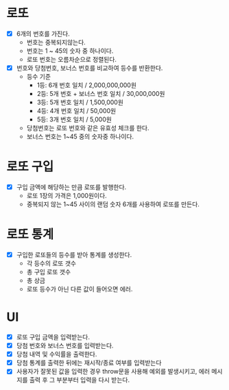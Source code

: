 # 로또

- [x] 6개의 번호를 가진다.
  - 번호는 중복되지않는다.
  - 번호는 1 ~ 45의 숫자 중 하나이다.
  - 로또 번호는 오름차순으로 정렬된다.
- [x] 번호와 당첨번호, 보너스 번호를 비교하여 등수를 반환한다.
  - 등수 기준
    - 1등: 6개 번호 일치 / 2,000,000,000원
    - 2등: 5개 번호 + 보너스 번호 일치 / 30,000,000원
    - 3등: 5개 번호 일치 / 1,500,000원
    - 4등: 4개 번호 일치 / 50,000원
    - 5등: 3개 번호 일치 / 5,000원
  - 당첨번호는 로또 번호와 같은 유효성 체크를 한다.
  - 보너스 번호는 1~45 중의 숫자중 하나이다.

# 로또 구입

- [x] 구입 금액에 해당하는 만큼 로또를 발행한다.
  - 로또 1장의 가격은 1,000원이다.
  - 중복되지 않는 1~45 사이의 랜덤 숫자 6개를 사용하여 로또를 만든다.

# 로또 통계

- [x] 구입한 로또들의 등수를 받아 통계를 생성한다.
  - 각 등수의 로또 갯수
  - 총 구입 로또 갯수
  - 총 상금
  - 로또 등수가 아닌 다른 값이 들어오면 에러.

# UI

- [x] 로또 구입 금액을 입력받는다.
- [x] 당첨 번호와 보너스 번호를 입력받는다.
- [x] 당첨 내역 및 수익률을 출력한다.
- [x] 당첨 통계를 출력한 뒤에는 재시작/종료 여부를 입력받는다
- [x] 사용자가 잘못된 값을 입력한 경우 throw문을 사용해 예외를 발생시키고, 에러 메시지를 출력 후 그 부분부터 입력을 다시 받는다.
